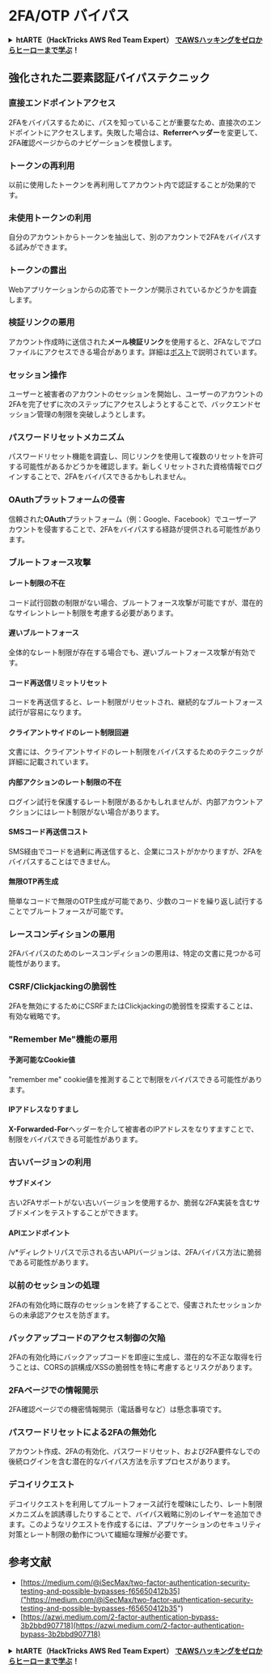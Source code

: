 # 2FA/OTP バイパス

<details>

<summary><strong>htARTE（HackTricks AWS Red Team Expert）</strong> <a href="https://training.hacktricks.xyz/courses/arte"><strong>でAWSハッキングをゼロからヒーローまで学ぶ</strong></a><strong>！</strong></summary>

HackTricks をサポートする他の方法:

* **HackTricks で企業を宣伝したい**または **HackTricks をPDFでダウンロードしたい**場合は、[**SUBSCRIPTION PLANS**](https://github.com/sponsors/carlospolop)をチェックしてください！
* [**公式PEASS＆HackTricksスウォッグ**](https://peass.creator-spring.com)を入手する
* [**The PEASS Family**](https://opensea.io/collection/the-peass-family)を発見し、独占的な[**NFTs**](https://opensea.io/collection/the-peass-family)を入手する
* **💬 [**Discordグループ**](https://discord.gg/hRep4RUj7f)に参加するか、[**telegramグループ**](https://t.me/peass)に参加するか、**Twitter** 🐦 [**@carlospolopm**](https://twitter.com/hacktricks_live)をフォローする。

* **HackTricks**と[**HackTricks Cloud**](https://github.com/carlospolop/hacktricks-cloud)のGitHubリポジトリにPRを提出して、あなたのハッキングテクニックを共有してください。

</details>

## **強化された二要素認証バイパステクニック**

### **直接エンドポイントアクセス**

2FAをバイパスするために、パスを知っていることが重要なため、直接次のエンドポイントにアクセスします。失敗した場合は、**Referrerヘッダー**を変更して、2FA確認ページからのナビゲーションを模倣します。

### **トークンの再利用**

以前に使用したトークンを再利用してアカウント内で認証することが効果的です。

### **未使用トークンの利用**

自分のアカウントからトークンを抽出して、別のアカウントで2FAをバイパスする試みができます。

### **トークンの露出**

Webアプリケーションからの応答でトークンが開示されているかどうかを調査します。

### **検証リンクの悪用**

アカウント作成時に送信された**メール検証リンク**を使用すると、2FAなしでプロファイルにアクセスできる場合があります。詳細は[ポスト](https://srahulceh.medium.com/behind-the-scenes-of-a-security-bug-the-perils-of-2fa-cookie-generation-496d9519771b)で説明されています。

### **セッション操作**

ユーザーと被害者のアカウントのセッションを開始し、ユーザーのアカウントの2FAを完了せずに次のステップにアクセスしようとすることで、バックエンドセッション管理の制限を突破しようとします。

### **パスワードリセットメカニズム**

パスワードリセット機能を調査し、同じリンクを使用して複数のリセットを許可する可能性があるかどうかを確認します。新しくリセットされた資格情報でログインすることで、2FAをバイパスできるかもしれません。

### **OAuthプラットフォームの侵害**

信頼された**OAuth**プラットフォーム（例：Google、Facebook）でユーザーアカウントを侵害することで、2FAをバイパスする経路が提供される可能性があります。

### **ブルートフォース攻撃**

#### **レート制限の不在**

コード試行回数の制限がない場合、ブルートフォース攻撃が可能ですが、潜在的なサイレントレート制限を考慮する必要があります。

#### **遅いブルートフォース**

全体的なレート制限が存在する場合でも、遅いブルートフォース攻撃が有効です。

#### **コード再送信リミットリセット**

コードを再送信すると、レート制限がリセットされ、継続的なブルートフォース試行が容易になります。

#### **クライアントサイドのレート制限回避**

文書には、クライアントサイドのレート制限をバイパスするためのテクニックが詳細に記載されています。

#### **内部アクションのレート制限の不在**

ログイン試行を保護するレート制限があるかもしれませんが、内部アカウントアクションにはレート制限がない場合があります。

#### **SMSコード再送信コスト**

SMS経由でコードを過剰に再送信すると、企業にコストがかかりますが、2FAをバイパスすることはできません。

#### **無限OTP再生成**

簡単なコードで無限のOTP生成が可能であり、少数のコードを繰り返し試行することでブルートフォースが可能です。

### **レースコンディションの悪用**

2FAバイパスのためのレースコンディションの悪用は、特定の文書に見つかる可能性があります。

### **CSRF/Clickjackingの脆弱性**

2FAを無効にするためにCSRFまたはClickjackingの脆弱性を探索することは、有効な戦略です。

### **"Remember Me"機能の悪用**

#### **予測可能なCookie値**

"remember me" cookie値を推測することで制限をバイパスできる可能性があります。

#### **IPアドレスなりすまし**

**X-Forwarded-For**ヘッダーを介して被害者のIPアドレスをなりすますことで、制限をバイパスできる可能性があります。

### **古いバージョンの利用**

#### **サブドメイン**

古い2FAサポートがない古いバージョンを使用するか、脆弱な2FA実装を含むサブドメインをテストすることができます。

#### **APIエンドポイント**

/v\*ディレクトリパスで示される古いAPIバージョンは、2FAバイパス方法に脆弱である可能性があります。

### **以前のセッションの処理**

2FAの有効化時に既存のセッションを終了することで、侵害されたセッションからの未承認アクセスを防ぎます。

### **バックアップコードのアクセス制御の欠陥**

2FAの有効化時にバックアップコードを即座に生成し、潜在的な不正な取得を行うことは、CORSの誤構成/XSSの脆弱性を特に考慮するとリスクがあります。

### **2FAページでの情報開示**

2FA確認ページでの機密情報開示（電話番号など）は懸念事項です。

### **パスワードリセットによる2FAの無効化**

アカウント作成、2FAの有効化、パスワードリセット、および2FA要件なしでの後続ログインを含む潜在的なバイパス方法を示すプロセスがあります。

### **デコイリクエスト**

デコイリクエストを利用してブルートフォース試行を曖昧にしたり、レート制限メカニズムを誤誘導したりすることで、バイパス戦略に別のレイヤーを追加できます。このようなリクエストを作成するには、アプリケーションのセキュリティ対策とレート制限の動作について繊細な理解が必要です。

## 参考文献
* [https://medium.com/@iSecMax/two-factor-authentication-security-testing-and-possible-bypasses-f65650412b35]("https://medium.com/@iSecMax/two-factor-authentication-security-testing-and-possible-bypasses-f65650412b35")
* [https://azwi.medium.com/2-factor-authentication-bypass-3b2bbd907718](https://azwi.medium.com/2-factor-authentication-bypass-3b2bbd907718)

<details>

<summary><strong>htARTE（HackTricks AWS Red Team Expert）</strong> <a href="https://training.hacktricks.xyz/courses/arte"><strong>でAWSハッキングをゼロからヒーローまで学ぶ</strong></a><strong>！</strong></summary>

HackTricks をサポートする他の方法:

* **HackTricks で企業を宣伝したい**または **HackTricks をPDFでダウンロードしたい**場合は、[**SUBSCRIPTION PLANS**](https://github.com/sponsors/carlospolop)をチェックしてください！
* [**公式PEASS＆HackTricksスウォッグ**](https://peass.creator-spring.com)を入手する
* [**The PEASS Family**](https://opensea.io/collection/the-peass-family)を発見し、独占的な[**NFTs**](https://opensea.io/collection/the-peass-family)を入手する
* **💬 [**Discordグループ**](https://discord.gg/hRep4RUj7f)に参加するか、[**telegramグループ**](https://t.me/peass)に参加するか、**Twitter** 🐦 [**@carlospolopm**](https://twitter.com/hacktricks_live)をフォローする。

* **HackTricks**と[**HackTricks Cloud**](https://github.com/carlospolop/hacktricks-cloud)のGitHubリポジトリにPRを提出して、あなたのハッキングテクニックを共有してください。

</details>
